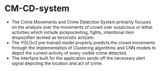 # CM-CD-system
<ul type = '.'>
  <li>The Crime Movements and Crime Detection System primarily focuses on the analysis over the movements of crowd over suspicious or lethal activities which include pickpocketing, fights, intentional item drops(often termed as terroristic acts)etc.</li>
  <li>The YOLOv3 pre-trained model properly predicts the crowd movements through the implementation of Clustering algorithms and CNN models to depict the current activity of every visible crime detected.</li>
  <li>The interface built for the application sends off the necessary alert signal depicting the location and act of crime.</li>
</ul>
